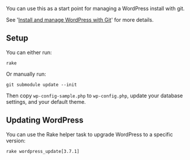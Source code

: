 

You can use this as a start point for managing a WordPress install with git.

See '[Install and manage WordPress with Git](http://davidwinter.me/articles/2012/04/09/install-and-manage-wordpress-with-git/)' for more details.

## Setup

You can either run:

	rake

Or manually run:

	git submodule update --init

Then copy `wp-config-sample.php` to `wp-config.php`, update your database settings, and your default theme.

## Updating WordPress

You can use the Rake helper task to upgrade WordPress to a specific version:

	rake wordpress_update[3.7.1]
